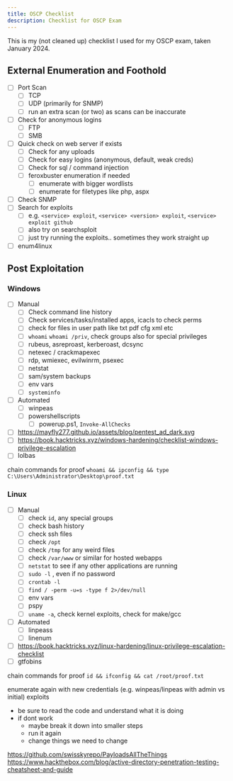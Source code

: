 ```yaml
---
title: OSCP Checklist
description: Checklist for OSCP Exam
---
```


This is my (not cleaned up) checklist I used for my OSCP exam, taken January 2024.

## External Enumeration and Foothold
- [ ] Port Scan
	- [ ] TCP
	- [ ] UDP (primarily for SNMP)
	- [ ] run an extra scan (or two) as scans can be inaccurate
- [ ] Check for anonymous logins
	- [ ] FTP
	- [ ] SMB
- [ ] Quick check on web server if exists
	- [ ] Check for any uploads
	- [ ] Check for easy logins (anonymous, default, weak creds)
	- [ ] Check for sql / command injection
	- [ ] feroxbuster enumeration if needed
		- [ ] enumerate with bigger wordlists
		- [ ] enumerate for filetypes like php, aspx
- [ ] Check SNMP
- [ ] Search for exploits
	- [ ] e.g. `<service> exploit`, `<service> <version> exploit`, `<service> exploit github`
	- [ ] also try on searchsploit
	- [ ] just try running the exploits.. sometimes they work straight up
- [ ] enum4linux

## Post Exploitation

### Windows
- [ ] Manual
	- [ ] Check command line history
	- [ ] Check services/tasks/installed apps, icacls to check perms
	- [ ] check for files in user path like txt pdf cfg xml etc
	- [ ] `whoami` `whoami /priv`, check groups also for special privileges
	- [ ] rubeus, asreproast, kerberoast, dcsync
	- [ ] netexec / crackmapexec
	- [ ] rdp, wmiexec, evilwinrm, psexec
	- [ ] netstat
	- [ ] sam/system backups
	- [ ] env vars
	- [ ] `systeminfo`
- [ ] Automated
	- [ ] winpeas
	- [ ] powershellscripts
		- [ ] powerup.ps1, `Invoke-AllChecks`
- [ ] https://mayfly277.github.io/assets/blog/pentest_ad_dark.svg
- [ ] https://book.hacktricks.xyz/windows-hardening/checklist-windows-privilege-escalation
- [ ] lolbas

chain commands for proof
`whoami && ipconfig && type C:\Users\Administrator\Desktop\proof.txt`

### Linux

- [ ] Manual
	- [ ] check `id`, any special groups
	- [ ] check bash history
	- [ ] check ssh files
	- [ ] check `/opt`
	- [ ] check `/tmp` for any weird files
	- [ ] check `/var/www` or similar for hosted webapps
	- [ ] `netstat` to see if any other applications are running
	- [ ] `sudo -l` , even if no password
	- [ ] `crontab -l`
	- [ ] `find / -perm -u=s -type f 2>/dev/null`
	- [ ] env vars
	- [ ] pspy
	- [ ] `uname -a`, check kernel exploits, check for make/gcc
- [ ] Automated
	- [ ] linpeass
	- [ ] linenum
- [ ] https://book.hacktricks.xyz/linux-hardening/linux-privilege-escalation-checklist
- [ ] gtfobins

chain commands for proof
`id && ifconfig && cat /root/proof.txt`



enumerate again with new credentials (e.g. winpeas/linpeas with admin vs initial)
exploits
- be sure to read the code and understand what it is doing
- if dont work
	- maybe break it down into smaller steps
	- run it again
	- change things we need to change

https://github.com/swisskyrepo/PayloadsAllTheThings
https://www.hackthebox.com/blog/active-directory-penetration-testing-cheatsheet-and-guide
